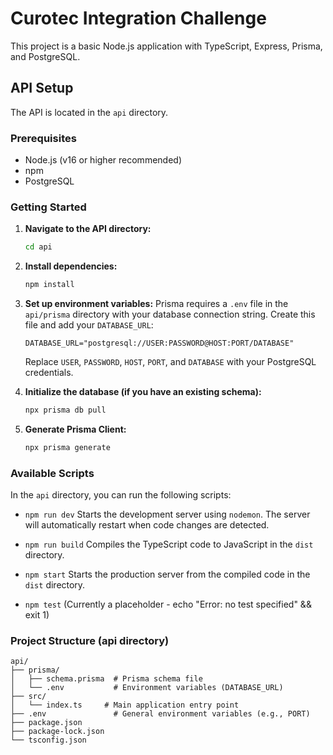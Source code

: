 # Curotec Integration Challenge

This project is a basic Node.js application with TypeScript, Express, Prisma, and PostgreSQL.

## API Setup

The API is located in the `api` directory.

### Prerequisites

- Node.js (v16 or higher recommended)
- npm
- PostgreSQL

### Getting Started

1.  **Navigate to the API directory:**

    ```bash
    cd api
    ```

2.  **Install dependencies:**

    ```bash
    npm install
    ```

3.  **Set up environment variables:**
    Prisma requires a `.env` file in the `api/prisma` directory with your database connection string. Create this file and add your `DATABASE_URL`:

    ```env
    DATABASE_URL="postgresql://USER:PASSWORD@HOST:PORT/DATABASE"
    ```

    Replace `USER`, `PASSWORD`, `HOST`, `PORT`, and `DATABASE` with your PostgreSQL credentials.

4.  **Initialize the database (if you have an existing schema):**

    ```bash
    npx prisma db pull
    ```

5.  **Generate Prisma Client:**
    ```bash
    npx prisma generate
    ```

### Available Scripts

In the `api` directory, you can run the following scripts:

- `npm run dev`
  Starts the development server using `nodemon`. The server will automatically restart when code changes are detected.

- `npm run build`
  Compiles the TypeScript code to JavaScript in the `dist` directory.

- `npm start`
  Starts the production server from the compiled code in the `dist` directory.

- `npm test`
  (Currently a placeholder - echo "Error: no test specified" && exit 1)

### Project Structure (api directory)

```
api/
├── prisma/
│   ├── schema.prisma  # Prisma schema file
│   └── .env           # Environment variables (DATABASE_URL)
├── src/
│   └── index.ts     # Main application entry point
├── .env               # General environment variables (e.g., PORT)
├── package.json
├── package-lock.json
└── tsconfig.json
```
